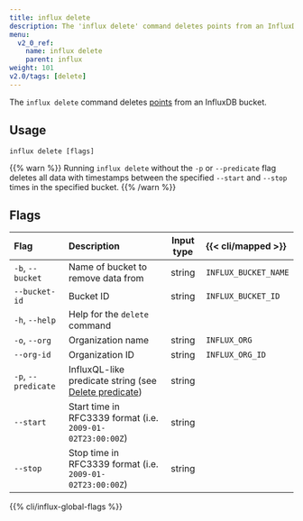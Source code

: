 ```yaml
---
title: influx delete
description: The 'influx delete' command deletes points from an InfluxDB bucket.
menu:
  v2_0_ref:
    name: influx delete
    parent: influx
weight: 101
v2.0/tags: [delete]
---
```


The `influx delete` command deletes [points](/v2.0/reference/glossary/#point)
from an InfluxDB bucket.

## Usage
```
influx delete [flags]
```

{{% warn %}}
Running `influx delete` without the `-p` or `--predicate` flag deletes all data with
timestamps between the specified `--start` and `--stop` times in the specified bucket.
{{% /warn %}}

## Flags
| Flag                | Description                                                                                      | Input type | {{< cli/mapped >}}   |
|:----                |:-----------                                                                                      |:----------:|:------------------   |
| `-b`, `--bucket`    | Name of bucket to remove data from                                                               | string     | `INFLUX_BUCKET_NAME` |
| `--bucket-id`       | Bucket ID                                                                                        | string     | `INFLUX_BUCKET_ID`   |
| `-h`, `--help`      | Help for the `delete` command                                                                    |            |                      |
| `-o`, `--org`       | Organization name                                                                                | string     | `INFLUX_ORG`         |
| `--org-id`          | Organization ID                                                                                  | string     | `INFLUX_ORG_ID`      |
| `-p`, `--predicate` | InfluxQL-like predicate string (see [Delete predicate](/v2.0/reference/syntax/delete-predicate)) | string     |                      |
| `--start`           | Start time in RFC3339 format (i.e. `2009-01-02T23:00:00Z`)                                       | string     |                      |
| `--stop`            | Stop time in RFC3339 format (i.e. `2009-01-02T23:00:00Z`)                                        | string     |                      |

{{% cli/influx-global-flags %}}
